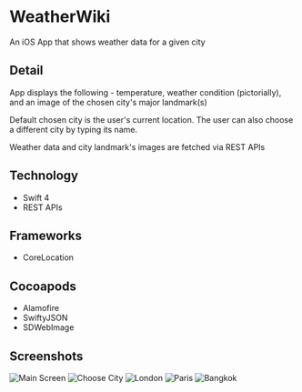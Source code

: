 # WeatherWiki
An iOS App that shows weather data for a given city

## Detail
App displays the following - temperature, weather condition (pictorially), and an image of the chosen city's major landmark(s)

Default chosen city is the user's current location. The user can also choose a different city by typing its name.

Weather data and city landmark's images are fetched via REST APIs 

## Technology
- Swift 4
- REST APIs

## Frameworks
- CoreLocation

## Cocoapods
- Alamofire
- SwiftyJSON
- SDWebImage

## Screenshots
![Main Screen](/../screnshots/mainscreen_iphonexspacegrey_portrait.png?raw=true)
![Choose City](/../screnshots/choose-city-screen_iphonexspacegrey_portrait.png?raw=true)
![London](/../screnshots/london-city_iphonexspacegrey_portrait.png?raw=true)
![Paris](/../screnshots/paris-screen_iphonexspacegrey_portrait.png?raw=true)
![Bangkok](/../screnshots/bangkok_iphonexspacegrey_portrait.png?raw=true)

